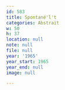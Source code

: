 ```yaml
---
id: 583
title: Spontané'l't
categories: Abstrait
w: 50
h: 37
location: null
note: null
file: null
year: '1965'
year_start: 1965
year_end: null
image: null

---
```

